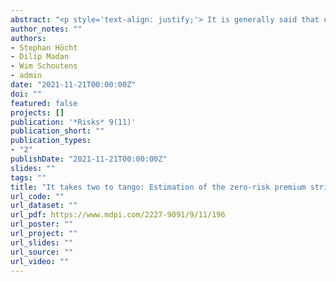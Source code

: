 ```yaml
---
abstract: "<p style='text-align: justify;'> It is generally said that out-of-the-money call options are expensive and one can ask the question from which moneyness level this is the case. Expensive actually means that the price one pays for the option is more than the discounted average payoff one receives. If so, the option bears a negative risk premium. The objective of this paper is to investigate the zero-risk premium moneyness level of a European call option, i.e., the strike where expectations on the option’s payoff in both the P- and Q-world are equal. To fully exploit the insights of the option market we deploy the Tilted Bilateral Gamma pricing model to jointly estimate the physical and pricing measure from option prices. We illustrate the proposed pricing strategy on the option surface of stock indices, assessing the stability and position of the zero-risk premium strike of a European call option. With small fluctuations around a slightly in-the-money level, on average, the zero-risk premium strike appears to follow a rather stable pattern over time. </p>"
author_notes: ""
authors:
- Stephan Höcht
- Dilip Madan
- Wim Schoutens
- admin
date: "2021-11-21T00:00:00Z"
doi: ""
featured: false
projects: []
publication: '*Risks* 9(11)'
publication_short: ""
publication_types: 
- "2"
publishDate: "2021-11-21T00:00:00Z"
slides: ""
tags: ""
title: "It takes two to tango: Estimation of the zero-risk premium strike of a call option via joint physical and pricing density modeling"
url_code: ""
url_dataset: ""
url_pdf: https://www.mdpi.com/2227-9091/9/11/196
url_poster: ""
url_project: ""
url_slides: ""
url_source: ""
url_video: ""
---
```


